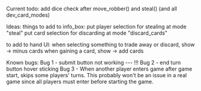 Current todo:
    add dice check after move_robber() and steal() (and all dev_card_modes)



Ideas:
things to add to info_box:
    put player selection for stealing at mode "steal"
    put card selection for discarding at mode "discard_cards"

to add to hand UI:
    when selecting something to trade away or discard, show -> minus cards
        when gaining a card, show -> add cards



Known bugs:
Bug 1 - submit button not working --- !!!
Bug 2 - end turn button hover sticking
Bug 3 - When another player enters game after game start, skips some players' turns. This probably won't be an issue in a real game since all players must enter before starting the game.
